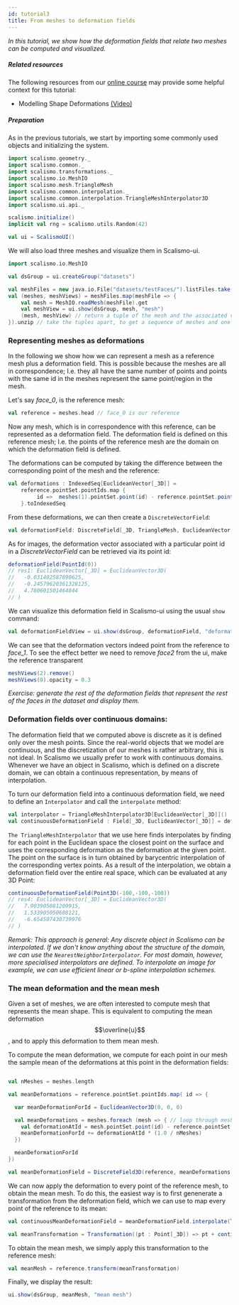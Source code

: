 ```yaml
---
id: tutorial3
title: From meshes to deformation fields
---
```


*In this tutorial, we show how the deformation fields that relate two meshes can be computed and visualized.*

##### Related resources

The following resources from our [online course](https://www.futurelearn.com/courses/statistical-shape-modelling) may provide
some helpful context for this tutorial:

- Modelling Shape Deformations [(Video)](https://www.futurelearn.com/courses/statistical-shape-modelling/3/steps/250326)


##### Preparation

As in the previous tutorials, we start by importing some commonly used objects and initializing the system.

```scala
import scalismo.geometry._
import scalismo.common._
import scalismo.transformations._
import scalismo.io.MeshIO
import scalismo.mesh.TriangleMesh
import scalismo.common.interpolation._
import scalismo.common.interpolation.TriangleMeshInterpolator3D
import scalismo.ui.api._

scalismo.initialize()
implicit val rng = scalismo.utils.Random(42)

val ui = ScalismoUI()
```

We will also load three meshes and visualize them in Scalismo-ui.

```scala
import scalismo.io.MeshIO

val dsGroup = ui.createGroup("datasets")

val meshFiles = new java.io.File("datasets/testFaces/").listFiles.take(3)
val (meshes, meshViews) = meshFiles.map(meshFile => {
    val mesh = MeshIO.readMesh(meshFile).get
    val meshView = ui.show(dsGroup, mesh, "mesh")
    (mesh, meshView) // return a tuple of the mesh and the associated view
}).unzip // take the tuples apart, to get a sequence of meshes and one of meshViews

```

### Representing meshes as deformations

In the following we show how we can represent a mesh as a reference mesh plus a deformation field. This is possible
because the meshes are all in correspondence; I.e. they all have the same number of points and points with the same id in the meshes represent
the same point/region in the mesh.

Let's say *face_0*, is the reference mesh:

```scala
val reference = meshes.head // face_0 is our reference
```

Now any mesh, which is in correspondence with this reference, can be represented as a deformation field.
The deformation field is defined on this reference mesh; I.e. the points of
the reference mesh are the domain on which the deformation field is defined.

The deformations can be computed by taking the difference between the corresponding
point of the mesh and the reference:

```scala
val deformations : IndexedSeq[EuclideanVector[_3D]] =
    reference.pointSet.pointIds.map {
         id =>  meshes(1).pointSet.point(id) - reference.pointSet.point(id)
    }.toIndexedSeq
```

From these deformations, we can then create a ```DiscreteVectorField```:

```scala
val deformationField: DiscreteField[_3D, TriangleMesh, EuclideanVector[_3D]] = DiscreteField3D(reference, deformations)
```

As for images, the deformation vector associated with a particular point id in a *DiscreteVectorField* can be retrieved via its point id:

```scala
deformationField(PointId(0))
// res1: EuclideanVector[_3D] = EuclideanVector3D(
//   -0.031402587890625,
//   -0.24579620361328125,
//   4.780601501464844
// )
```

We can visualize this deformation field in Scalismo-ui using the usual ```show```
command:

```scala
val deformationFieldView = ui.show(dsGroup, deformationField, "deformations")
```

We can see that the deformation vectors indeed point from the reference to *face_1*.
To see the effect better we need to remove *face2* from the ui,
make the reference transparent

```scala
meshViews(2).remove()
meshViews(0).opacity = 0.3
```

*Exercise: generate the rest of the deformation fields that represent the rest of the faces in the dataset and display them.*


### Deformation fields over continuous domains:

The deformation field that we computed above is discrete as it is
defined only over the mesh points. Since the real-world objects that we
model are continuous, and the discretization of our meshes is rather
arbitrary, this is not ideal. In Scalismo we usually prefer to work with
continuous domains.
Whenever we have an object in Scalismo, which is defined on a discrete domain,
we can obtain a continuous representation, by means
of interpolation.

To turn our deformation field into a continuous deformation field, we need to define an ```Interpolator``` and call the ```interpolate```
method:

```scala
val interpolator = TriangleMeshInterpolator3D[EuclideanVector[_3D]]()
val continuousDeformationField : Field[_3D, EuclideanVector[_3D]] = deformationField.interpolate(interpolator)
```

```The TriangleMeshInterpolator``` that we use here finds interpolates by finding for each point in the Euclidean space the closest
point on the surface and uses the corresponding deformation as the deformation at the given point. The point on the
surface is in turn obtained by barycentric interpolation of the corresponding vertex points. As a result of the interpolation,
we obtain a deformation field over the entire real space, which can be evaluated at any 3D Point:

```scala
continuousDeformationField(Point3D(-100,-100,-100))
// res4: EuclideanVector[_3D] = EuclideanVector3D(
//   7.903905081209915,
//   1.533905050608121,
//   -6.654507430739976
// )
```

*Remark: This approach is general: Any discrete object in Scalismo can be interpolated.
If we don't know anything about the structure of the domain, we can use the ```NearestNeighborInterpolator```.
For most domain, however, more specialised interpolators are defined. To interpolate an image for example,
we can use efficient linear or b-spline interpolation schemes.*


### The mean deformation and the mean mesh

Given a set of meshes, we are often interested to compute mesh that represents the mean shape.
This is equivalent to computing the mean deformation $$\overline{u}$$, and to apply this deformation to them mean mesh.

To compute the mean deformation, we compute for each point in our mesh the sample mean of the
deformations at this point in the deformation fields:

```scala

val nMeshes = meshes.length

val meanDeformations = reference.pointSet.pointIds.map( id => {

  var meanDeformationForId = EuclideanVector3D(0, 0, 0)

  val meanDeformations = meshes.foreach (mesh => { // loop through meshes
    val deformationAtId = mesh.pointSet.point(id) - reference.pointSet.point(id)
    meanDeformationForId += deformationAtId * (1.0 / nMeshes)
  })

  meanDeformationForId
})

val meanDeformationField = DiscreteField3D(reference, meanDeformations.toIndexedSeq)
```

We can now apply the deformation to every point of the reference mesh, to obtain the mean mesh.
To do this, the easiest way is to first genenerate a transformation from the deformation field, which
we can use to map every point of the reference to its mean:

```scala
val continuousMeanDeformationField = meanDeformationField.interpolate(TriangleMeshInterpolator3D())

val meanTransformation = Transformation((pt : Point[_3D]) => pt + continuousMeanDeformationField(pt))
```

To obtain the mean mesh, we simply apply this transformation to the reference mesh:

```scala
val meanMesh = reference.transform(meanTransformation)
```

Finally, we display the result:

```scala
ui.show(dsGroup, meanMesh, "mean mesh")
```

